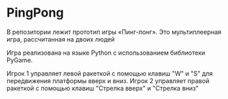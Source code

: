 # PingPong
В репозитории лежит прототип игры «Пинг-понг». Это мультиплеерная игра, рассчитанная на двоих людей

Игра реализована на языке Python с использованием библиотеки PyGame.

Игрок 1 управляет левой ракеткой с помощью клавиш "W" и "S" для передвижения платформы вверх и вниз.
Игрок 2 управляет правой ракеткой с помощью клавиш "Стрелка вверх" и "Стрелка вниз"
